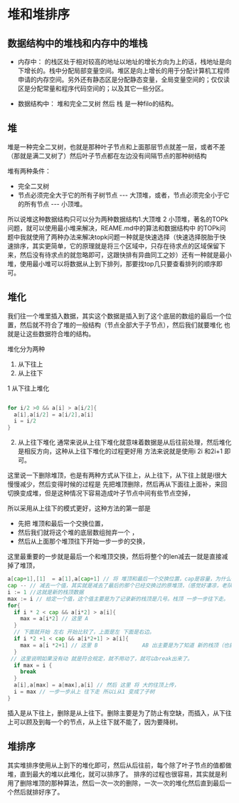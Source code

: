 # 堆和堆排序

## 数据结构中的堆栈和内存中的堆栈

- 内存中： 的栈区处于相对较高的地址以地址的增长方向为上的话，栈地址是向下增长的。栈中分配局部变量空间。堆区是向上增长的用于分配计算机工程师申请的内存空间。另外还有静态区是分配静态变量，全局变量空间的；仅仅读区是分配常量和程序代码空间的；以及其它一些分区。

- 数据结构中：  堆和完全二叉树 然后 栈 是一种filo的结构。

## 堆

堆是一种完全二叉树，也就是那种叶子节点和上面那层节点就差一层，或者不差（那就是满二叉树了）然后叶子节点都在左边没有间隔节点的那种树结构

堆有两种条件：

- 完全二叉树
- 节点必须完全大于它的所有子树节点 --- 大顶堆，或者，节点必须完全小于它的所有节点 --- 小顶堆。

所以说堆这种数据结构只可以分为两种数据结构1.大顶堆 2 小顶堆，著名的TOPk问题，就可以使用最小堆来解决，REAME.md中的算法和数据结构中
的TOPk问题中我就使用了两种办法来解决topk问题一种就是快速选择（快速选择脱胎于快速排序，其实更简单，它的原理就是将三个区域中，只存在待求点的区域保留下来，然后没有待求点的就忽略即可，这跟快排有异曲同工之妙）还有一种就是最小堆，使用最小堆可以将数据从上到下排列，那要找top几只要查看排列的顺序即可。

## 堆化

我们往一个堆里插入数据，其实这个数据是插入到了这个底层的数组的最后一个位置，然后就不符合了堆的一般结构（节点全部大于子节点），然后我们就要堆化
也就是让这些数据符合堆的结构。

堆化分为两种
1. 从下往上
2. 从上往下

1 从下往上堆化

```go

for i/2 >0 && a[i] > a[i/2]{
  a[i],a[i/2] = a[i/2],a[i]
  i = i/2
}

```
2. 从上往下堆化
通常来说从上往下堆化就意味着数据是从后往前处理，然后堆化是相反方向，这种从上往下堆化的过程更好用
方法来说就是使用i 2i 和2i+1 即可。

这里说一下删除堆顶，也是有两种方式从下往上，从上往下，从下往上就是i很大慢慢减少，然后变得时候的过程是
先把堆顶删除，然后再从下面往上面补，来回切换变成堆，但是这种情况下容易造成叶子节点中间有些节点空掉，

所以采用从上往下的模式更好，这种方法的第一部是

- 先把 堆顶和最后一个交换位置，
- 然后我们就将这个堆的底层数组抛弃一个 ，
- 然后从上面那个堆顶往下开始一步一步的交换，

这里最重要的一步就是最后一个和堆顶交换，然后将整个的len减去一就是直接减掉了堆顶，

```go
a[cap+1],[1]  = a[1],a[cap+1] // 将 堆顶和最后一个交换位置，cap是容量，为什么+1 是因为数组从1开始计算
cap -- // 减去一个值，其实就是减去了最后的那个已经交换过的原堆顶，（感觉好凄凉，老队长被陷害，落到了最后然后被无情抛弃的情节。。。）
i := 1 //这就是新的栈顶数据
max := i // 给定一个值，这个值主要是为了记录新的栈顶是几号。栈顶 一步一步往下走。
for{
  if i * 2 < cap && a[i*2] > a[i]{
    max = a[i*2] // 这里 A
  }
  // 下面就开始 左右 开始比较了，上面是左 下面是右边。
  if i *2 +1 < cap && a[i*2+1] > a[i]{
    max = a[i *2+1] // 这里 B              AB 出主要是为了知道 新的栈顶（也就是往下一波的次大 是左边还是右边）
  }
 // 这里说明如果没有动 就是符合规定，就不用动了，就可以break出来了。
  if max = i {
    break
  }
  a[i],a[max] = a[max],a[i] // 然后 这里 将 大的往顶上传，
  i = max // 一步一步从上 往下走 所以i从1 变成了子树
}

```

插入是从下往上，删除是从上往下。删除主要是为了防止有空缺，而插入，从下往上可以顾及到每一个的节点，从上往下就不能了，因为要降树。

## 堆排序

其实堆排序使用从上到下的堆化即可，然后从后往前，每个除了叶子节点的值都做堆，直到最大的堆以此堆化，就可以排序了。
排序的过程也很容易，其实就是利用了删除堆顶的那种算法，然后一次一次的删除，一次一次的堆化然后直到最后一个然后就排好序了。
